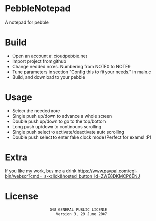 PebbleNotepad
=============

A notepad for pebble


Build
=====

- Open an account at cloudpebble.net
- Import project from github
- Change nedded notes. Numbering from NOTE0 to NOTE9
- Tune parameters in section "Config this to fit your needs." in main.c
- Build, and download to your pebble


Usage
=====
- Select the needed note
- Single push up/down to advance a whole screen
- Double push up/down to go to the top/bottom
- Long push up/down to continouos scrolling
- Single push select to activate/deactivate auto scrolling
- Double push select to enter fake clock mode (Perfect for exams! :P)

 
Extra
=====

If you like my work, buy me a drink https://www.paypal.com/cgi-bin/webscr?cmd=_s-xclick&hosted_button_id=ZWE8DKMCP6ENJ


License
=======
```
                    GNU GENERAL PUBLIC LICENSE
                       Version 3, 29 June 2007
```
